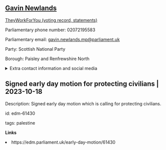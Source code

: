 ## <a href="https://members.parliament.uk/member/4420/contact">Gavin Newlands</a>

<a href="https://www.theyworkforyou.com/mp/25291/gavin_newlands/paisley_and_renfrewshire_north">TheyWorkForYou (voting record, statements)</a> 

Parliamentary phone number: 02072195583 

Parliamentary email: gavin.newlands.mp@parliament.uk 

Party: Scottish National Party 

Borough: Paisley and Renfrewshire North 

<details><summary>Extra contact information and social media</summary> 
<li>Website: http://www.gavinnewlands.scot/</li>
<li>Twitter: https://twitter.com/GavNewlandsSNP</li>
<li>Constituency office phone number: 01413780600</li>
<li>Constituency office email:</li>
<li>Facebook: https://www.facebook.com/GavinNewlandsSNP</li>
<li>Instagram:</li>
<li>Youtube:</li>
<li>Linkedin:</li>
<li>Government department phone number:</li>
<li>Government department email:</li>
<li>Threads:</li>
<li>Party office phone number:</li>
<li>Party office email:</li>
<li>Tiktok:</li>
</details>

## Signed early day motion for protecting civilians | 2023-10-18

Description: Signed early day motion which is calling for protecting civilians. 
 
id: edm-61430 

tags: palestine 

**Links** 
 <li>https://edm.parliament.uk/early-day-motion/61430</li>
